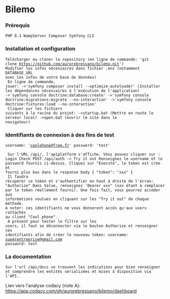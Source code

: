 <h1><b>Bilemo</b></h1>

<h3>Prérequis</h3>

<code>PHP 8.1
WampServer
Composer
Symfony CLI</code>

<h3>Installation et configuration</h3>

<code>Télécharger ou cloner le repository (en ligne de commande: 'git clone https://github.com/aurorebressano/bilemo.git')
Modifier les infos nécessaires dans fichier .env (notamment DATABASE_URL avec les infos de votre base de données)
<br>
En ligne de commande, jouer:
->'symfony composer install --optimize-autoloader' (Installer les dépendances nécessaires à l'exécution de l'application)
->'symfony console doctrine:database:create'
->'symfony console doctrine:migrations:migrate --no-interaction'
->'symfony console doctrine:fixtures:load --no-interaction'
<br>
Cliquer sur les fichiers suivants à la racine du projet:
->startup.bat (Mettre en route le serveur local)
->open.bat (ouvrir le site dans le navigateur)</code>

<h3>Identifiants de connexion à des fins de test</h3>

<code>username: 'coolphone@free.fr' 
password: 'test'
<br>
Sur l'URL /api/, l'apiplatform s'affiche.
Vous pouvez cliquer sur : 
Login Check
POST /api/auth -> Try it out
Renseignez le username et le password fournis ci-dessus.
Cliquez sur "Execute", le token est crée et fourni plus bas dans le response body
{
  "token": "xxx"
}
<br>
Il faudra récupérer ce token et s'authentifier en haut à droite de l'écran: "Authorize"
Dans Value, renseignez 'Bearer xxx" (xxx étant à remplacer par le token réellement fourni).
Une fois fait, vous pourrez accéder aux informations voulues en cliquant sur les "Try it out" de chaque méthode.
A noter: ces identifiants ne vous donneront accès qu'aux users rattachés au client "Cool phone".
<br>
A présent pour tester le filtre sur les users, il faut se déconnecter via le bouton Authorize et renseigner ces identifiants afin de créer le nouveau token:
username: superentreprise@gmail.com
password: test
</code>

<h3> La documentation </h3>
<code>Sur l'url /api/docs se trouvent les indications pour bien renseigner et comprendre les entités sérializées et mises à disposition via l'API.      
</code>

Lien vers l'analyse codacy (note A):
https://app.codacy.com/gh/aurorebressano/bilemo/dashboard
